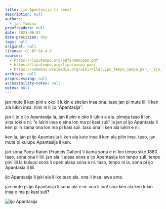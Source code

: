 ```yaml
---
title: ijo Apantasija li seme?
description: null
authors:
  - jan Tomisu
proofreaders: null
date: 2021-06-02
date-precision: day
tags: null
original: null
license: CC-BY-SA 4.0
sources:
  - https://liputenpo.org/pdfs/0005pan.pdf
  - https://liputenpo.org/lipu/nanpa-pan/
  - https://commons.wikimedia.org/wiki/File:Lipu_tenpo_nanpa_pan_-_ijo_Apantasija.png
archives: null
preprocessing: null
accessibility-notes: null
notes: null
---
```


jan mute li ken pini e oko li lukin e sitelen insa ona. taso jan pi mute lili li ken ala lukin insa. nimi ni li ijo “Apantasija”.

jan li jo e ijo Apantasija la, jan li pini e oko li lukin e ala. pimeja taso li lon. sina toki e ni: “o lukin insa e sina lon ma pi kasi suli” la jan pi ijo Apantasia li ken pilin sama ona lon ma pi kasi suli. taso ona li ken ala lukin e ni.

ken la, jan pi ijo Apantasija li ken ala kute insa li ken ala pilin insa. taso, jan mute pi kulupu Apantasija li ken.

jan sona Pansi Katon (Francis Galton) li kama sona e ni lon tenpo sike 1880. taso, sona ona li lili. jan ala li alasa sona e ijo Apantasija lon tenpo suli. tenpo pini lili la kulupu sona li open alasa sona e ni. taso, tenpo ni la, sona pi ijo Apantasia li lili.

ijo Apantasija li jaki ala li ike taso ala. ona li insa lawa ante.

jan mute pi ijo Apantasija li sona ala e ni: ona li lon! sina ken ala ken lukin insa e ma pi kasi suli?

![ijo Apantasija](https://upload.wikimedia.org/wikipedia/commons/1/13/Lipu_tenpo_nanpa_pan_-_ijo_Apantasija.png)